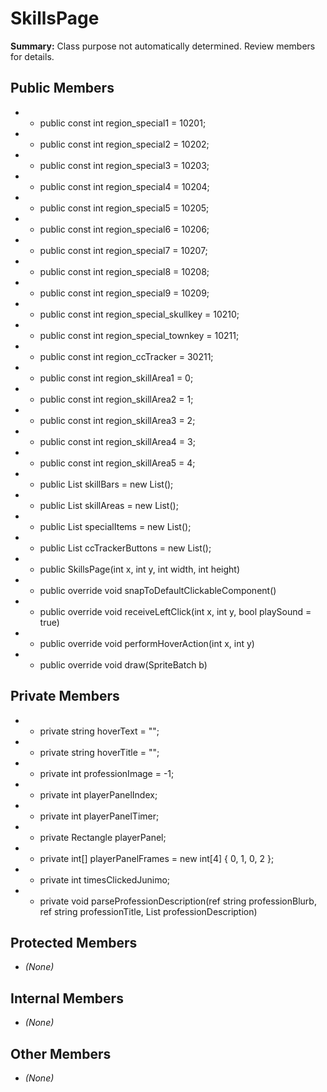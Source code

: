 # SkillsPage

**Summary:** Class purpose not automatically determined. Review members for details.

## Public Members
- - public const int region_special1 = 10201;
- - public const int region_special2 = 10202;
- - public const int region_special3 = 10203;
- - public const int region_special4 = 10204;
- - public const int region_special5 = 10205;
- - public const int region_special6 = 10206;
- - public const int region_special7 = 10207;
- - public const int region_special8 = 10208;
- - public const int region_special9 = 10209;
- - public const int region_special_skullkey = 10210;
- - public const int region_special_townkey = 10211;
- - public const int region_ccTracker = 30211;
- - public const int region_skillArea1 = 0;
- - public const int region_skillArea2 = 1;
- - public const int region_skillArea3 = 2;
- - public const int region_skillArea4 = 3;
- - public const int region_skillArea5 = 4;
- - public List<ClickableTextureComponent> skillBars = new List<ClickableTextureComponent>();
- - public List<ClickableTextureComponent> skillAreas = new List<ClickableTextureComponent>();
- - public List<ClickableTextureComponent> specialItems = new List<ClickableTextureComponent>();
- - public List<ClickableComponent> ccTrackerButtons = new List<ClickableComponent>();
- - public SkillsPage(int x, int y, int width, int height)
- - public override void snapToDefaultClickableComponent()
- - public override void receiveLeftClick(int x, int y, bool playSound = true)
- - public override void performHoverAction(int x, int y)
- - public override void draw(SpriteBatch b)

## Private Members
- - private string hoverText = "";
- - private string hoverTitle = "";
- - private int professionImage = -1;
- - private int playerPanelIndex;
- - private int playerPanelTimer;
- - private Rectangle playerPanel;
- - private int[] playerPanelFrames = new int[4] { 0, 1, 0, 2 };
- - private int timesClickedJunimo;
- - private void parseProfessionDescription(ref string professionBlurb, ref string professionTitle, List<string> professionDescription)

## Protected Members
- *(None)*

## Internal Members
- *(None)*

## Other Members
- *(None)*
